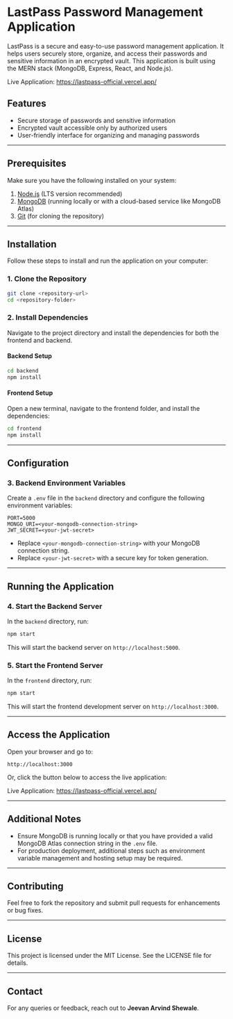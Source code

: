 # LastPass Password Management Application

LastPass is a secure and easy-to-use password management application. It helps users securely store, organize, and access their passwords and sensitive information in an encrypted vault. This application is built using the MERN stack (MongoDB, Express, React, and Node.js).

Live Application: https://lastpass-official.vercel.app/

## Features
- Secure storage of passwords and sensitive information
- Encrypted vault accessible only by authorized users
- User-friendly interface for organizing and managing passwords

---

## Prerequisites
Make sure you have the following installed on your system:
1. [Node.js](https://nodejs.org/) (LTS version recommended)
2. [MongoDB](https://www.mongodb.com/try/download/community) (running locally or with a cloud-based service like MongoDB Atlas)
3. [Git](https://git-scm.com/) (for cloning the repository)

---

## Installation
Follow these steps to install and run the application on your computer:

### 1. Clone the Repository
```bash
git clone <repository-url>
cd <repository-folder>
```

### 2. Install Dependencies
Navigate to the project directory and install the dependencies for both the frontend and backend.

#### Backend Setup
```bash
cd backend
npm install
```

#### Frontend Setup
Open a new terminal, navigate to the frontend folder, and install the dependencies:
```bash
cd frontend
npm install
```

---

## Configuration
### 3. Backend Environment Variables
Create a `.env` file in the `backend` directory and configure the following environment variables:

```env
PORT=5000
MONGO_URI=<your-mongodb-connection-string>
JWT_SECRET=<your-jwt-secret>
```
- Replace `<your-mongodb-connection-string>` with your MongoDB connection string.
- Replace `<your-jwt-secret>` with a secure key for token generation.

---

## Running the Application

### 4. Start the Backend Server
In the `backend` directory, run:
```bash
npm start
```
This will start the backend server on `http://localhost:5000`.

### 5. Start the Frontend Server
In the `frontend` directory, run:
```bash
npm start
```
This will start the frontend development server on `http://localhost:3000`.

---

## Access the Application
Open your browser and go to:
```
http://localhost:3000
```

Or, click the button below to access the live application:

Live Application: https://lastpass-official.vercel.app/

---

## Additional Notes
- Ensure MongoDB is running locally or that you have provided a valid MongoDB Atlas connection string in the `.env` file.
- For production deployment, additional steps such as environment variable management and hosting setup may be required.

---

## Contributing
Feel free to fork the repository and submit pull requests for enhancements or bug fixes.

---

## License
This project is licensed under the MIT License. See the LICENSE file for details.

---

## Contact
For any queries or feedback, reach out to **Jeevan Arvind Shewale**.

